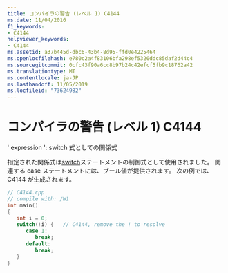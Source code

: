 ```yaml
---
title: コンパイラの警告 (レベル 1) C4144
ms.date: 11/04/2016
f1_keywords:
- C4144
helpviewer_keywords:
- C4144
ms.assetid: a37b445d-dbc6-43b4-8d95-ffd0e4225464
ms.openlocfilehash: e780c2a4f83106bfa298ef5320ddc85daf2d44c4
ms.sourcegitcommit: 0cfc43f90a6cc8b97b24c42efcf5fb9c18762a42
ms.translationtype: MT
ms.contentlocale: ja-JP
ms.lasthandoff: 11/05/2019
ms.locfileid: "73624982"
---
```

# <a name="compiler-warning-level-1-c4144"></a>コンパイラの警告 (レベル 1) C4144

' expression ': switch 式としての関係式

指定された関係式は[switch](../../cpp/switch-statement-cpp.md)ステートメントの制御式として使用されました。 関連する case ステートメントには、ブール値が提供されます。 次の例では、C4144 が生成されます。

```cpp
// C4144.cpp
// compile with: /W1
int main()
{
   int i = 0;
   switch(!i) {   // C4144, remove the ! to resolve
      case 1:
         break;
      default:
         break;
   }
}
```